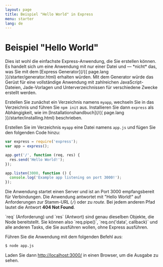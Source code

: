```yaml
---
layout: page
title: Beispiel "Hello World" in Express
menu: starter
lang: de
---
```


# Beispiel "Hello World"

<div class="doc-box doc-info" markdown="1">
Dies ist wohl die einfachste Express-Anwendung, die Sie erstellen können. Es handelt sich um eine Anwendung mit nur einer Datei und &mdash; *nicht* das, was Sie mit dem [Express Generator](/{{ page.lang }}/starter/generator.html) erhalten würden. Mit dem Generator würde das Gerüst für eine vollständige Anwendung mit zahlreichen JavaScript-Dateien, Jade-Vorlagen und Unterverzeichnissen für verschiedene Zwecke erstellt werden.
</div>

Erstellen Sie zunächst ein Verzeichnis namens `myapp`, wechseln Sie in das Verzeichnis und führen Sie `npm init` aus. Installieren Sie dann `express` als Abhängigkeit, wie im [Installationshandbuch](/{{ page.lang }}/starter/installing.html) beschrieben.

Erstellen Sie im Verzeichnis `myapp` eine Datei namens `app.js` und fügen Sie den folgenden Code hinzu:

```js
var express = require('express');
var app = express();

app.get('/', function (req, res) {
  res.send('Hello World!');
});

app.listen(3000, function () {
  console.log('Example app listening on port 3000!');
});
```

Die Anwendung startet einen Server und ist an Port 3000 empfangsbereit für Verbindungen. Die Anwendung antwortet mit "Hello World!" auf Anforderungen zur Stamm-URL (`/`) oder zu *route*. Bei jedem anderen Pfad lautet die Antwort **404 Not Found**.

<div class="doc-box doc-notice" markdown="1">
`req` (Anforderung) und `res` (Antwort) sind genau dieselben Objekte, die Node bereitstellt. Sie können also `req.pipe()`, `req.on('data', callback)` und alle anderen Tasks, die Sie ausführen wollen, ohne Express ausführen.
</div>

Führen Sie die Anwendung mit dem folgenden Befehl aus:

```sh
$ node app.js
```

Laden Sie dann [http://localhost:3000/](http://localhost:3000/) in einen Browser, um die Ausgabe zu sehen.

